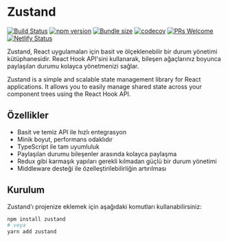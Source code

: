 # Zustand

[![Build Status](https://travis-ci.org/pmndrs/zustand.svg?branch=master)](https://travis-ci.org/pmndrs/zustand)
[![npm version](https://badge.fury.io/js/zustand.svg)](https://www.npmjs.com/package/zustand)
[![Bundle size](https://badgen.net/bundlephobia/minzip/zustand)](https://bundlephobia.com/result?p=zustand)
[![codecov](https://codecov.io/gh/pmndrs/zustand/branch/master/graph/badge.svg)](https://codecov.io/gh/pmndrs/zustand)
[![PRs Welcome](https://img.shields.io/badge/PRs-welcome-brightgreen.svg)](https://github.com/pmndrs/zustand/pulls)
[![Netlify Status](https://api.netlify.com/api/v1/badges/98b9783d-4301-404e-90b6-9489f047bf2d/deploy-status)](https://app.netlify.com/sites/zustand/deploys)

Zustand, React uygulamaları için basit ve ölçeklenebilir bir durum yönetimi kütüphanesidir. React Hook API'sini kullanarak, bileşen ağaçlarınız boyunca paylaşılan durumu kolayca yönetmenizi sağlar.

Zustand is a simple and scalable state management library for React applications. It allows you to easily manage shared state across your component trees using the React Hook API.

## Özellikler

- Basit ve temiz API ile hızlı entegrasyon
- Minik boyut, performans odaklıdır
- TypeScript ile tam uyumluluk
- Paylaşılan durumu bileşenler arasında kolayca paylaşma
- Redux gibi karmaşık yapıları gerekli kılmadan güçlü bir durum yönetimi
- Middleware desteği ile özelleştirilebilirliğin artırılması

## Kurulum

Zustand'ı projenize eklemek için aşağıdaki komutları kullanabilirsiniz:

```bash
npm install zustand
# veya
yarn add zustand


